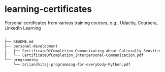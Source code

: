# learning-certificates
Personal certificates from various training courses, e.g., Udacity, Coursera, LinkedIn Learning

```bash
.
├── README.md
├── personal-development
│   ├── CertificateOfCompletion_Communicating-about-Culturally-Sensitive-Issues.pdf
│   └── CertificateOfCompletion_Interpersonal-Communication.pdf
└── programming
    └── brilandhitaj-programming-for-everybody-Python.pdf
```
